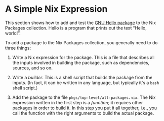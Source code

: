# A Simple Nix Expression

This section shows how to add and test the [GNU Hello
package](http://www.gnu.org/software/hello/hello.html) to the Nix
Packages collection. Hello is a program that prints out the text “Hello,
world\!”.

To add a package to the Nix Packages collection, you generally need to
do three things:

1.  Write a Nix expression for the package. This is a file that
    describes all the inputs involved in building the package, such as
    dependencies, sources, and so on.

2.  Write a *builder*. This is a shell script that builds the package
    from the inputs. (In fact, it can be written in any language, but
    typically it's a `bash` shell script.)

3.  Add the package to the file `pkgs/top-level/all-packages.nix`. The
    Nix expression written in the first step is a *function*; it
    requires other packages in order to build it. In this step you put
    it all together, i.e., you call the function with the right
    arguments to build the actual package.
